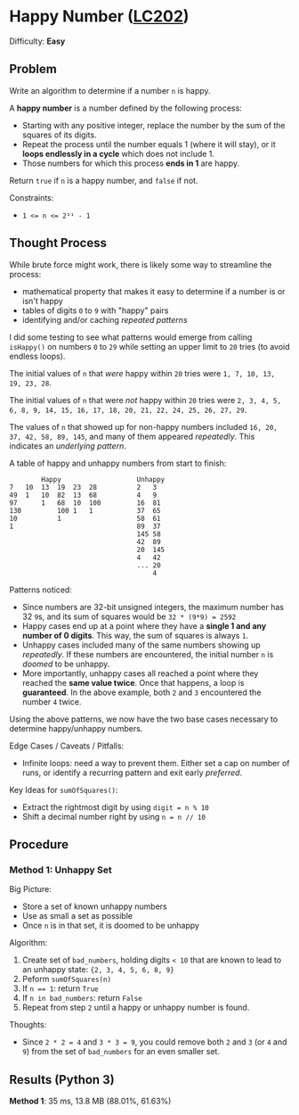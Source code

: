 # Happy Number ([LC202](https://leetcode.com/problems/happy-number/))
Difficulty: **Easy**

## Problem

Write an algorithm to determine if a number `n` is happy.

A **happy number** is a number defined by the following process:
- Starting with any positive integer, replace the number by the sum of the squares of its digits.
- Repeat the process until the number equals 1 (where it will stay), or it **loops endlessly in a cycle** which does not include 1.
- Those numbers for which this process **ends in 1** are happy.

Return `true` if `n` is a happy number, and `false` if not.

Constraints:
- `1 <= n <= 2³¹ - 1`

## Thought Process

While brute force might work, there is likely some way to streamline the process:
- mathematical property that makes it easy to determine if a number is or isn't happy
- tables of digits `0` to `9` with "happy" pairs
- identifying and/or caching *repeated patterns*

I did some testing to see what patterns would emerge from calling `isHappy()` on numbers `0` to `29` while setting an upper limit to `20` tries (to avoid endless loops).  

The initial values of `n` that *were* happy within `20` tries were `1, 7, 10, 13, 19, 23, 28`.

The initial values of `n` that were *not* happy within `20` tries were `2, 3, 4, 5, 6, 8, 9, 14, 15, 16, 17, 18, 20, 21, 22, 24, 25, 26, 27, 29`.

The values of `n` that showed up for non-happy numbers included `16, 20, 37, 42, 58, 89, 145`, and many of them appeared *repeatedly*.  This indicates an *underlying pattern*.

A table of happy and unhappy numbers from start to finish:
```
        Happy                   Unhappy
7   10  13  19  23  28          2   3     
49  1   10  82  13  68          4   9       
97      1   68  10  100         16  81
130         100 1   1           37  65
10          1                   58  61
1                               89  37
                                145 58
                                42  89
                                20  145
                                4   42
                                ... 20
                                    4
```

Patterns noticed:
- Since numbers are 32-bit unsigned integers, the maximum number has 32 `9`s, and its sum of squares would be `32 * (9*9) = 2592`
- Happy cases end up at a point where they have a **single 1 and any number of 0 digits**.  This way, the sum of squares is always `1`.
- Unhappy cases included many of the same numbers showing up *repeatedly*. If these numbers are encountered, the initial number `n` is *doomed* to be unhappy.
- More importantly, unhappy cases all reached a point where they reached the **same value twice**.  Once that happens, a loop is **guaranteed**.  In the above example, both   `2` and `3` encountered the number `4` twice.

Using the above patterns, we now have the two base cases necessary to determine happy/unhappy numbers.

Edge Cases / Caveats / Pitfalls:
- Infinite loops: need a way to prevent them.  Either set a cap on number of runs, or identify a recurring pattern and exit early *preferred*.

Key Ideas for `sumOfSquares()`:
- Extract the rightmost digit by using `digit = n % 10`
- Shift a decimal number right by using `n = n // 10`

## Procedure

### Method 1: Unhappy Set

Big Picture:
- Store a set of known unhappy numbers
- Use as small a set as possible
- Once `n` is in that set, it is doomed to be unhappy

Algorithm:
1. Create set of `bad_numbers`, holding digits `< 10` that are known to lead to an unhappy state:  `{2, 3, 4, 5, 6, 8, 9}`
2. Peform `sumOfSquares(n)`
3. If `n == 1`: return `True`
4. If `n in bad_numbers`: return `False`
5. Repeat from step `2` until a happy or unhappy number is found.

Thoughts:
- Since `2 * 2 = 4` and `3 * 3 = 9`, you could remove both `2` and `3` (or `4` and `9`) from the set of `bad_numbers` for an even smaller set.

## Results (Python 3)

**Method 1**: 35 ms, 13.8 MB (88.01%, 61.63%)
